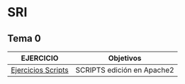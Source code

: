 # SRI
## Tema 0
| EJERCICIO | Objetivos |
| --- | --- |
| [Ejercicios Scripts](https://github.com/laviro98/SRI/tree/main/Ejercicios_scripts) | SCRIPTS edición en Apache2 |

